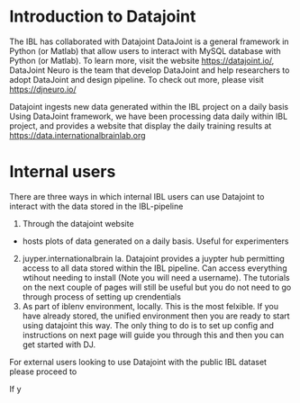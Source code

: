 # Introduction to Datajoint

The IBL has collaborated with Datajoint 
DataJoint is a general framework in Python (or Matlab) that allow users to interact with MySQL database with Python 
(or Matlab). To learn more, visit the website https://datajoint.io/, DataJoint Neuro is the team that develop DataJoint 
and help researchers to adopt DataJoint and design pipeline. To check out more, please visit https://djneuro.io/

Datajoint ingests new data generated within the IBL project on a daily basis
Using DataJoint framework, we have been processing data daily within IBL project, and provides a website that display 
the daily training results at https://data.internationalbrainlab.org

# Internal users 
There are three ways in which internal IBL users can use Datajoint to interact with the data stored in the IBL-pipeline
1) Through the datajoint website
 - hosts plots of data generated on a daily basis. Useful for experimenters
2) juyper.internationalbrain la. Datajoint provides a juypter hub permitting access to all data stored within the IBL
pipeline. Can access everything wtihout needing to install (Note you will need a username). The tutorials on the next
couple of pages will still be useful but you do not need to go through process of setting up crendentials
3) As part of iblenv environment, locally. This is the most felxible. If you have already stored, the unified environment
then you are ready to start using datajoint this way. The only thing to do is to set up config and instructions on next 
page will guide you through this and then you can get started with DJ. 


For external users looking to use Datajoint with the public IBL dataset please proceed to 

If y